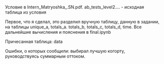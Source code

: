 Условие в Intern_Matryoshka_.SN.pdf.
ab_tests_level2.... - исходная таблица из условия



Первое, что я сделал, это разделил вручную таблицу, данную в задании, на таблицы
unique_a, totals_a. totals_b, totals_c, totals_d, time. 
Все дальнейшие вычисления и пояснения в final.ipynb

Причесанная таблица: data

Ошибки, о которых сообщили: выбирал лучшую когорту, руководствуясь суммарным оттоком. 
